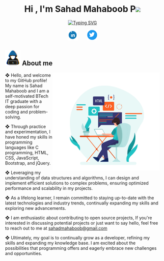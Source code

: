 <h1 align="center"><b>Hi , I'm Sahad Mahaboob P</b><img src="https://media.giphy.com/media/3ohhwMDyS6rv3sB8yI/giphy.gif" width="38"></h1>

<p align="center">
  <a href="https://git.io/typing-svg"><img src="https://readme-typing-svg.herokuapp.com?font=Fira+Code&weight=600&size=22&pause=1000&color=2D8FE1&center=true&vCenter=true&width=500&height=70&lines=BTech+IT+Graduate;Self-learning+Developer;Curious+tech+enthusiast;Love+to+learn+new+stuffs...%3C3" alt="Typing SVG" /></a>
</p>

<!-- Social icons section -->
<p align="center">
  <a href="https://www.linkedin.com/in/sahadmahaboobp"><img width="35px" alt="LinkedIn" title="LinkedIn" src="./files/mdImages/Linkedin.gif" target="_blank"></a>
  &#8287;&#8287;&#8287;&#8287;&#8287;
  <a href="https://twitter.com/sahadmahaboob"><img width="35px" alt="Twitter" title="Twitter" src="./files/mdImages/Twitter.gif" target="_blank"></a>
</p>

## <picture><img src = "./files/mdImages/about_me.gif" width = 50px></picture> **About me**
<picture>
  <source media="(max-width: 767px)" srcset="">
  <img align="right" alt="" src="./files/mdImages/programming.png" width=350px>
</picture>



❖ Hello, and welcome to my GitHub profile! My name is Sahad Mahaboob and I am a self-motivated BTech IT graduate with a deep passion for coding and problem-solving.

❖ Through practice and experimentation, I have honed my skills in programming languages like C programming, HTML, CSS, JavaScript, Bootstrap, and jQuery.

❖ Leveraging my understanding of data structures and algorithms, I can design and implement efficient solutions to complex problems, ensuring optimized performance and scalability in my projects.

❖ As a lifelong learner, I remain committed to staying up-to-date with the latest technologies and industry trends, continually expanding my skills and exploring new advancements.

❖ I am enthusiastic about contributing to open source projects, If you're interested in discussing potential projects or just want to say hello, feel free to reach out to me at <a href="mailto:sahadmahaboob@gmail.com" target="_blank">sahadmahaboob@gmail.com</a>

❖ Ultimately, my goal is to continually grow as a developer, refining my skills and expanding my knowledge base. I am excited about the possibilities that programming offers and eagerly embrace new challenges and opportunities.

<!---
sahadcmd/sahadcmd is a ✨ special ✨ repository because its `README.md` (this file) appears on your GitHub profile.
You can click the Preview link to take a look at your changes.
--->

